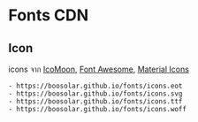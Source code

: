 # Fonts CDN
## Icon 
icons จาก  [IcoMoon](https://icomoon.io/), [Font Awesome](http://fontawesome.io/), [Material Icons](https://material.io/icons/)


    - https://boosolar.github.io/fonts/icons.eot
    - https://boosolar.github.io/fonts/icons.svg
    - https://boosolar.github.io/fonts/icons.ttf
    - https://boosolar.github.io/fonts/icons.woff

